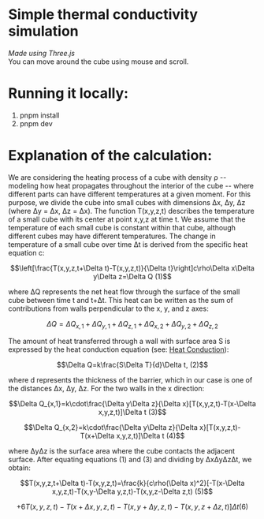 # Simple thermal conductivity simulation
*Made using Three.js* <br>
You can move around the cube using mouse and scroll.

# Running it locally:
1. pnpm install
2. pnpm dev

# Explanation of the calculation:
We are considering the heating process of a cube with density ρ -- modeling how heat propagates throughout the interior of the cube -- where different parts can have different temperatures at a given moment. For this purpose, we divide the cube into small cubes with dimensions Δx, Δy, Δz (where Δy = Δx, Δz = Δx). The function T(x,y,z,t) describes the temperature of a small cube with its center at point x,y,z at time t. We assume that the temperature of each small cube is constant within that cube, although different cubes may have different temperatures. The change in temperature of a small cube over time Δt is derived from the specific heat equation c:

$$\left[\frac{T(x,y,z,t+\Delta t)-T(x,y,z,t)}{\Delta t}\right]c\rho\Delta x\Delta y\Delta z=\Delta Q     (1)$$

where ΔQ represents the net heat flow through the surface of the small cube between time t and t+Δt. This heat can be written as the sum of contributions from walls perpendicular to the x, y, and z axes:

$$\Delta Q=\Delta Q_{x,1}+\Delta Q_{y,1}+\Delta Q_{z,1}+\Delta Q_{x,2}+\Delta Q_{y,2}+\Delta Q_{z,2}$$

The amount of heat transferred through a wall with surface area S is expressed by the heat conduction equation (see: [Heat Conduction](https://en.wikipedia.org/wiki/Thermal_conduction)):

$$\Delta Q=k\frac{S\Delta T}{d}\Delta t,     (2)$$

where d represents the thickness of the barrier, which in our case is one of the distances Δx, Δy, Δz. For the two walls in the x direction:

$$\Delta Q_{x,1}=k\cdot\frac{\Delta y\Delta z}{\Delta x}[T(x,y,z,t)-T(x-\Delta x,y,z,t)]\Delta t     (3)$$

$$\Delta Q_{x,2}=k\cdot\frac{\Delta y\Delta z}{\Delta x}[T(x,y,z,t)-T(x+\Delta x,y,z,t)]\Delta t     (4)$$

where ΔyΔz is the surface area where the cube contacts the adjacent surface. After equating equations (1) and (3) and dividing by ΔxΔyΔzΔt, we obtain:

$$T(x,y,z,t+\Delta t)-T(x,y,z,t)=\frac{k}{c\rho(\Delta x)^2}[-T(x-\Delta x,y,z,t)-T(x,y-\Delta y,z,t)-T(x,y,z-\Delta z,t)     (5)$$

$$+6T(x,y,z,t)-T(x+\Delta x,y,z,t)-T(x,y+\Delta y,z,t)-T(x,y,z+\Delta z,t)]\Delta t     (6)$$

